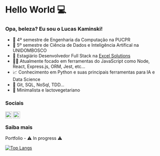 # Hello World 💻

### Opa, beleza? Eu sou o Lucas Kaminski!

- 📒 4º semestre de Engenharia da Computação na PUCPR
- 📕 5º semestre de Ciência de Dados e Inteligência Artifical na UNIDOMBOSCO
- 💼 Estagiário Desenvolvedor Full Stack na [Excel Solutions](https://www.excelsolutions.com.br/)
- 👨‍💻 Atualmente focado em ferramentas do JavaScript como Node, React, Express.js, ORM, Jest, etc...
- 📈 Conhecimento em Python e suas principais ferramentas para IA e Data Science
- 🔧 Git, SQL, NoSql, TDD...
- 🌱 Minimalista e lactovegetariano

### Sociais

<a href="https://www.linkedin.com/in/lucas-kaminski/">
  <img align="left" alt="Lucas Kaminski Linkdein" width="22px" src="https://cdn3.iconfinder.com/data/icons/social-media-black-white-2/512/BW_Linkedin_glyph_svg-512.png " />
</a>
<a href="www.instagram.com/kaminskizada">
  <img align="left" alt="Lucas Kaminski Instagram" width="22px" src="https://cdn1.iconfinder.com/data/icons/social-media-rounded-corners/512/Rounded_Instagram_svg-512.png" />
</a>
<br/>

### Saiba mais

Portfolio - ⚠ In progress ⚠

[![Top Langs](https://github-readme-stats.vercel.app/api/top-langs/?username=lucas-kaminski)](https://github.com/lucas-kaminski)
